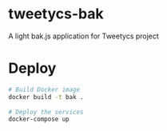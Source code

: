 # tweetycs-bak
A light bak.js application for Tweetycs project

# Deploy
```bash
# Build Docker image
docker build -t bak .
 
# Deploy the services
docker-compose up
```
